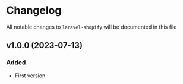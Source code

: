 # Changelog

All notable changes to `laravel-shopify` will be documented in this file

## v1.0.0 (2023-07-13)
### Added
- First version
